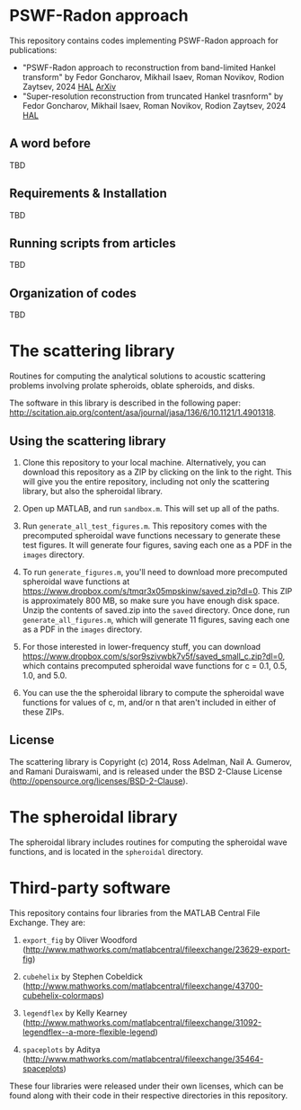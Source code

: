 PSWF-Radon approach 
======================

This repository contains codes implementing PSWF-Radon approach for publications:

 * "PSWF-Radon approach to reconstruction from band-limited Hankel transform" by Fedor Goncharov, Mikhail Isaev, Roman Novikov, Rodion Zaytsev, 2024
    [HAL](https://hal.science/hal-04714552) [ArXiv](http://arxiv.org/abs/2409.17409)
 * "Super-resolution reconstruction from truncated Hankel trasnform" by Fedor Goncharov, Mikhail Isaev, Roman Novikov, Rodion Zaytsev, 2024 
    [HAL](https://hal.science/hal-04714586)

## A word before

TBD

## Requirements & Installation

TBD

## Running scripts from articles

TBD

## Organization of codes

TBD


The scattering library
======================

Routines for computing the analytical solutions to acoustic scattering problems involving prolate spheroids, oblate spheroids, and disks.

The software in this library is described in the following paper: http://scitation.aip.org/content/asa/journal/jasa/136/6/10.1121/1.4901318.

## Using the scattering library ##

1. Clone this repository to your local machine.
Alternatively, you can download this repository as a ZIP by clicking on the link to the right.
This will give you the entire repository, including not only the scattering library, but also the spheroidal library.

2. Open up MATLAB, and run `sandbox.m`.
This will set up all of the paths.

3. Run `generate_all_test_figures.m`.
This repository comes with the precomputed spheroidal wave functions necessary to generate these test figures.
It will generate four figures, saving each one as a PDF in the `images` directory.

4. To run `generate_figures.m`, you'll need to download more precomputed spheroidal wave functions at https://www.dropbox.com/s/tmqr3x05mpskinw/saved.zip?dl=0.
This ZIP is approximately 800 MB, so make sure you have enough disk space.
Unzip the contents of saved.zip into the `saved` directory.
Once done, run `generate_all_figures.m`, which will generate 11 figures, saving each one as a PDF in the `images` directory.

5. For those interested in lower-frequency stuff, you can download https://www.dropbox.com/s/sor9szivwbk7v5f/saved_small_c.zip?dl=0, which contains precomputed spheroidal wave functions for c = 0.1, 0.5, 1.0, and 5.0.

6. You can use the the spheroidal library to compute the spheroidal wave functions for values of c, m, and/or n that aren't included in either of these ZIPs.

## License ##

The scattering library is Copyright (c) 2014, Ross Adelman, Nail A. Gumerov, and Ramani Duraiswami, and is released under the BSD 2-Clause License (http://opensource.org/licenses/BSD-2-Clause).

The spheroidal library
======================

The spheroidal library includes routines for computing the spheroidal wave functions, and is located in the `spheroidal` directory.

Third-party software
====================

This repository contains four libraries from the MATLAB Central File Exchange.
They are:

1. `export_fig` by Oliver Woodford (http://www.mathworks.com/matlabcentral/fileexchange/23629-export-fig)

2. `cubehelix` by Stephen Cobeldick (http://www.mathworks.com/matlabcentral/fileexchange/43700-cubehelix-colormaps)

3. `legendflex` by Kelly Kearney (http://www.mathworks.com/matlabcentral/fileexchange/31092-legendflex--a-more-flexible-legend)

4. `spaceplots` by Aditya (http://www.mathworks.com/matlabcentral/fileexchange/35464-spaceplots)

These four libraries were released under their own licenses, which can be found along with their code in their respective directories in this repository.
